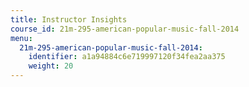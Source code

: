 ```yaml
---
title: Instructor Insights
course_id: 21m-295-american-popular-music-fall-2014
menu:
  21m-295-american-popular-music-fall-2014:
    identifier: a1a94884c6e719997120f34fea2aa375
    weight: 20
---
```

